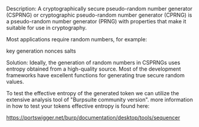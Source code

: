 Description:
A cryptographically secure pseudo-random number generator (CSPRNG) or cryptographic pseudo-random
number generator (CPRNG) is a pseudo-random number generator (PRNG) with properties that make it 
suitable for use in cryptography.

Most  applications require random numbers, for example:

key generation
nonces
salts 

Solution:
Ideally, the generation of random numbers in CSPRNGs uses entropy obtained from a high-quality source.
Most of the development frameworks have excellent functions for generating true secure random values.

To test the effective entropy of the generated token we can utilize the extensive analysis tool
of "Burpsuite community version". more information in how to test your tokens effective entropy is found here:

https://portswigger.net/burp/documentation/desktop/tools/sequencer
